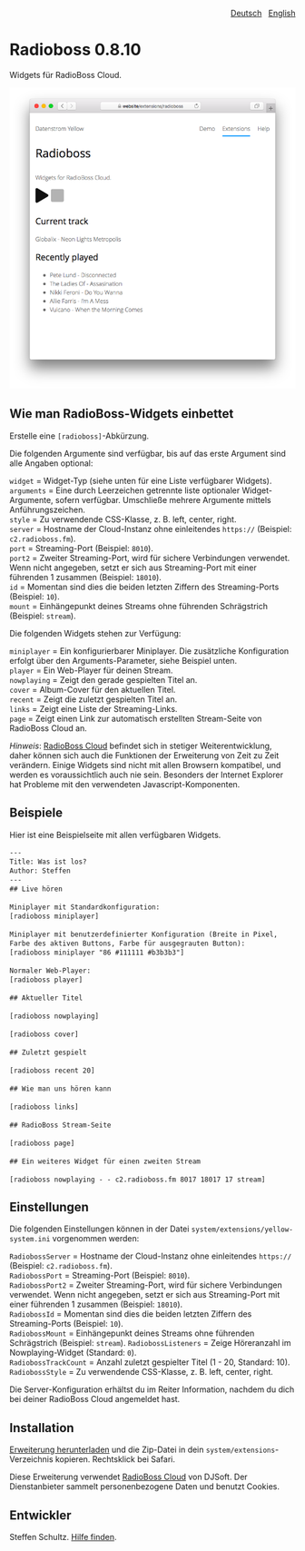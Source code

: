 <p align="right"><a href="README-de.md">Deutsch</a> &nbsp; <a href="README.md">English</a></p>

# Radioboss 0.8.10

Widgets für RadioBoss Cloud.

<p align="center"><img src="radioboss-screenshot.png?raw=true" alt="Bildschirmfoto"></p>

## Wie man RadioBoss-Widgets einbettet

Erstelle eine `[radioboss]`-Abkürzung. 

Die folgenden Argumente sind verfügbar, bis auf das erste Argument sind alle Angaben optional: 

`widget` = Widget-Typ (siehe unten für eine Liste verfügbarer Widgets).  
`arguments` = Eine durch Leerzeichen getrennte liste optionaler Widget-Argumente, sofern verfügbar. Umschließe mehrere Argumente mittels Anführungszeichen.  
`style` = Zu verwendende CSS-Klasse, z. B. left, center, right.  
`server` = Hostname der Cloud-Instanz ohne einleitendes `https://` (Beispiel: `c2.radioboss.fm`).  
`port` = Streaming-Port (Beispiel: `8010`).  
`port2` = Zweiter Streaming-Port, wird für sichere Verbindungen verwendet. Wenn nicht angegeben, setzt er sich aus Streaming-Port mit einer führenden 1 zusammen (Beispiel: `18010`).  
`id` = Momentan sind dies die beiden letzten Ziffern des Streaming-Ports (Beispiel: `10`).  
`mount` = Einhängepunkt deines Streams ohne führenden Schrägstrich (Beispiel: `stream`). 

Die folgenden Widgets stehen zur Verfügung: 

`miniplayer` = Ein konfigurierbarer Miniplayer. Die zusätzliche Konfiguration erfolgt über den Arguments-Parameter, siehe Beispiel unten.   
`player` = Ein Web-Player für deinen Stream.  
`nowplaying` = Zeigt den gerade gespielten Titel an.  
`cover` = Album-Cover für den aktuellen Titel.  
`recent` = Zeigt die zuletzt gespielten Titel an.  
`links` = Zeigt eine Liste der Streaming-Links.  
`page` = Zeigt einen Link zur automatisch erstellten Stream-Seite von RadioBoss Cloud an. 

*Hinweis*: [RadioBoss Cloud](https://www.radioboss.fm/radioboss-cloud/) befindet sich in stetiger Weiterentwicklung, daher können sich auch die Funktionen der Erweiterung von Zeit zu Zeit verändern. Einige Widgets sind nicht mit allen Browsern kompatibel, und werden es voraussichtlich auch nie sein. Besonders der Internet Explorer hat Probleme mit den verwendeten Javascript-Komponenten.  

## Beispiele

Hier ist eine Beispielseite mit allen verfügbaren Widgets. 

```
---
Title: Was ist los?
Author: Steffen
---
## Live hören

Miniplayer mit Standardkonfiguration:   
[radioboss miniplayer]

Miniplayer mit benutzerdefinierter Konfiguration (Breite in Pixel, Farbe des aktiven Buttons, Farbe für ausgegrauten Button):   
[radioboss miniplayer "86 #111111 #b3b3b3"]

Normaler Web-Player:  
[radioboss player]

## Aktueller Titel

[radioboss nowplaying]

[radioboss cover]

## Zuletzt gespielt

[radioboss recent 20]

## Wie man uns hören kann

[radioboss links]

## RadioBoss Stream-Seite

[radioboss page]

## Ein weiteres Widget für einen zweiten Stream

[radioboss nowplaying - - c2.radioboss.fm 8017 18017 17 stream]
```

## Einstellungen

Die folgenden Einstellungen können in der Datei `system/extensions/yellow-system.ini` vorgenommen werden:

`RadiobossServer` = Hostname der Cloud-Instanz ohne einleitendes `https://` (Beispiel: `c2.radioboss.fm`).  
`RadiobossPort` = Streaming-Port (Beispiel: `8010`).  
`RadiobossPort2` = Zweiter Streaming-Port, wird für sichere Verbindungen verwendet. Wenn nicht angegeben, setzt er sich aus Streaming-Port mit einer führenden 1 zusammen (Beispiel: `18010`).  
`RadiobossId` = Momentan sind dies die beiden letzten Ziffern des Streaming-Ports (Beispiel: `10`).  
`RadiobossMount` = Einhängepunkt deines Streams ohne führenden Schrägstrich (Beispiel: `stream`). 
`RadiobossListeners` = Zeige Höreranzahl im Nowplaying-Widget (Standard: `0`).  
`RadiobossTrackCount` = Anzahl zuletzt gespielter Titel (1 - 20, Standard: 10).  
`RadiobossStyle` = Zu verwendende CSS-Klasse, z. B. left, center, right. 

Die Server-Konfiguration erhältst du im Reiter Information, nachdem du dich bei deiner RadioBoss Cloud angemeldet hast. 

## Installation

[Erweiterung herunterladen](https://github.com/datenstrom/yellow-extensions/raw/master/zip/radioboss.zip) und die Zip-Datei in dein `system/extensions`-Verzeichnis kopieren. Rechtsklick bei Safari.

Diese Erweiterung verwendet [RadioBoss Cloud](https://www.radioboss.fm/radioboss-cloud/) von DJSoft. Der Dienstanbieter sammelt personenbezogene Daten und benutzt Cookies.

## Entwickler

Steffen Schultz. [Hilfe finden](https://github.com/schulle4u/yellow-extensions-schulle4u/issues).
